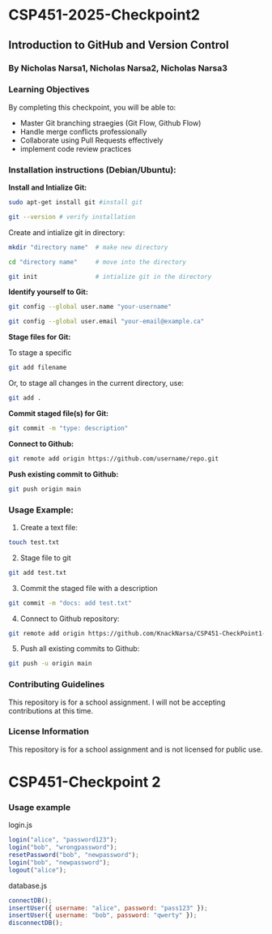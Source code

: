 # CSP451-2025-Checkpoint2
## Introduction to GitHub and Version Control
### By Nicholas Narsa1, Nicholas Narsa2, Nicholas Narsa3

### Learning Objectives

By completing this checkpoint, you will be able to:

 * Master Git branching straegies (Git Flow, Github Flow)
 * Handle merge conflicts professionally
 * Collaborate using Pull Requests effectively
 * implement code review practices

### Installation instructions (Debian/Ubuntu):


**Install and Intialize Git:**
```bash
sudo apt-get install git #install git
```
```bash
git --version # verify installation
```

Create and intialize git in directory:
```bash
mkdir "directory name"  # make new directory

cd "directory name"     # move into the directory

git init                # intialize git in the directory
```

**Identify yourself to Git:**

```bash
git config --global user.name "your-username"

git config --global user.email "your-email@example.ca"
```

**Stage files for Git:**

To stage a specific

```bash
git add filename
```

Or, to stage all changes in the current directory, use:

```bash
git add .
```

**Commit staged file(s) for Git:**

```bash
git commit -m "type: description"
```

**Connect to Github:**

```bash
git remote add origin https://github.com/username/repo.git
```

**Push existing commit to Github:**

```bash
git push origin main
```

### Usage Example:

1. Create a text file:

```bash
touch test.txt
```

2. Stage file to git

```bash
git add test.txt    
```

3. Commit the staged file with a description

```bash
git commit -m "docs: add test.txt"
```

4. Connect to Github repository:

```bash
git remote add origin https://github.com/KnackNarsa/CSP451-CheckPoint1-NicholasNarsa.git
```

5. Push all existing commits to Github:

```bash
git push -u origin main
```

### Contributing Guidelines

This repository is for a school assignment.
I will not be accepting contributions at this time.

### License Information

This repository is for a school assignment and is not licensed for public use.


# CSP451-Checkpoint 2


### Usage example

login.js

```js
login("alice", "password123");
login("bob", "wrongpassword");
resetPassword("bob", "newpassword");
login("bob", "newpassword");
logout("alice");
```

database.js

```js
connectDB();
insertUser({ username: "alice", password: "pass123" });
insertUser({ username: "bob", password: "qwerty" });
disconnectDB();
```
